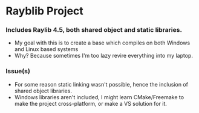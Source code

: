 # Rayblib Project

### Includes Raylib 4.5, both shared object and static libraries.
* My goal with this is to create a base which compiles on both Windows and Linux based systems
* Why? Because sometimes I'm too lazy revire everything into my laptop.

### Issue(s)
* For some reason static linking wasn't possible, hence the inclusion of shared object libraries.
* Windows libraries aren't included, I might learn CMake/Freemake to make the project cross-platform, or make a VS solution for it.

